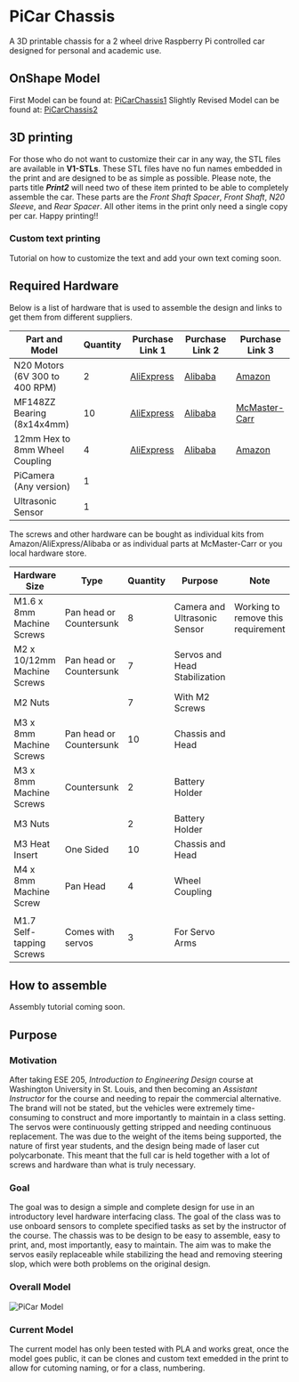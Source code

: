 # PiCar Chassis
A 3D printable chassis for a 2 wheel drive Raspberry Pi controlled car designed for personal and academic use.

## OnShape Model

First Model can be found at: [PiCarChassis1](https://cad.onshape.com/documents/7e4770bd0883ef791fccfce2/w/b0bda0ce8d7720ebb6f6aa24/e/0d48a400d6beaccd7df07606?renderMode=0&uiState=681bd0953f563009a6b3afbd) 
Slightly Revised Model can be found at: [PiCarChassis2](https://cad.onshape.com/documents/606afa32c4ddef82647d70d7/w/6173d1c845c871eaac10e766/e/4a1e5e404db76d444ffd6e8d?renderMode=0&uiState=683caa3380ccf723f2ae1f88)


## 3D printing

For those who do not want to customize their car in any way, the STL files are available in **V1-STLs**. These STL files have no fun names embedded in the print and are designed to be as simple as possible. Please note, the parts title ***Print2*** will need two of these item printed to be able to completely assemble the car. These parts are the _Front Shaft Spacer_, _Front Shaft_, _N20 Sleeve_, and _Rear Spacer_. All other items in the print only need a single copy per car. Happy printing!!

### Custom text printing

Tutorial on how to customize the text and add your own text coming soon.

## Required Hardware

Below is a list of hardware that is used to assemble the design and links to get them from different suppliers.

| Part and Model | Quantity | Purchase Link 1 | Purchase Link 2 | Purchase Link 3 |
| -------- | -------- | -------- | -------- | -------- |
| N20 Motors (6V 300 to 400 RPM) | 2 | [AliExpress](https://www.aliexpress.us/item/2251832822008333.html?spm=a2g0o.order_list.order_list_main.35.55511802F0cztx&gatewayAdapt=glo2usa) | [Alibaba](https://www.alibaba.com/product-detail/Bringsmart-JGA12-N20B-All-Metal-Gears_1600893524712.html?spm=a2700.galleryofferlist.normal_offer.d_title.78d813a0OGqrv8) | [Amazon](https://a.co/d/13G6bXz) |
| MF148ZZ Bearing (8x14x4mm) | 10 | [AliExpress](https://www.aliexpress.us/item/3256805156166045.html?spm=a2g0o.order_list.order_list_main.29.55511802F0cztx&gatewayAdapt=glo2usa)  | [Alibaba](https://www.alibaba.com/product-detail/MF148-ZZ-MF148ZZ-MF148-2Z-Mini_1601282596612.html?spm=a2700.galleryofferlist.normal_offer.d_title.764513a0qrBIF2) | [McMaster-Carr](https://www.mcmaster.com/7804K146/) |
| 12mm Hex to 8mm Wheel Coupling | 4 | [AliExpress](https://www.aliexpress.us/item/3256806226849189.html?spm=a2g0o.order_list.order_list_main.23.55511802F0cztx&gatewayAdapt=glo2usa) | [Alibaba](https://www.alibaba.com/product-detail/Hexagon-Coupling-12mm-Tire-Connector-Coupling_1601266273126.html?spm=a2700.galleryofferlist.normal_offer.d_title.3f5a13a0jycNtH) | [Amazon](https://a.co/d/eVg6nnu)
| PiCamera (Any version) | 1 | 
| Ultrasonic Sensor | 1 | 

The screws and other hardware can be bought as individual kits from Amazon/AliExpress/Alibaba or as individual parts at McMaster-Carr or you local hardware store. 

| Hardware Size | Type | Quantity | Purpose | Note |
| -------- | -------- | -------- | -------- | --------|
| M1.6 x 8mm Machine Screws | Pan head or Countersunk | 8 | Camera and Ultrasonic Sensor | Working to remove this requirement |
| M2 x 10/12mm Machine Screws | Pan head or Countersunk | 7 | Servos and Head Stabilization
| M2 Nuts | | 7 | With M2 Screws |
| M3 x 8mm Machine Screws | Pan head or Countersunk | 10 | Chassis and Head |
| M3 x 8mm Machine Screws | Countersunk | 2 | Battery Holder | 
| M3 Nuts | | 2 | Battery Holder |
| M3 Heat Insert | One Sided | 10 | Chassis and Head |
| M4 x 8mm Machine Screw | Pan Head | 4 | Wheel Coupling |
| | | | |
| M1.7 Self-tapping Screws | Comes with servos | 3 | For Servo Arms | 


## How to assemble

Assembly tutorial coming soon.


## Purpose 
### Motivation
After taking ESE 205, _Introduction to Engineering Design_ course at Washington University in St. Louis, and then becoming an _Assistant Instructor_ for the course and needing to repair the commercial alternative. The brand will not be stated, but the vehicles were extremely time-consuming to construct and more importantly to maintain in a class setting. The servos were continuously getting stripped and needing continuous replacement. The was due to the weight of the items being supported, the nature of first year students, and the design being made of laser cut polycarbonate. This meant that the full car is held together with a lot of screws and hardware than what is truly necessary. 

### Goal
The goal was to design a simple and complete design for use in an introductory level hardware interfacing class. The goal of the class was to use onboard sensors to complete specified tasks as set by the instructor of the course. The chassis was to be design to be easy to assemble, easy to print, and, most importantly, easy to maintain. The aim was to make the servos easily replaceable while stabilizing the head and removing steering slop, which were both problems on the original design. 

### Overall Model

![PiCar Model](https://github.com/user-attachments/assets/ddfa6e94-6176-41c8-adce-63950f62f545)

### Current Model

The current model has only been tested with PLA and works great, once the model goes public, it can be clones and custom text emedded in the print to allow for cutoming naming, or for a class, numbering. 
